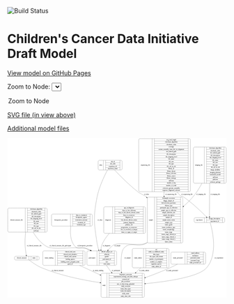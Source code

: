 <link rel='stylesheet' href="assets/style.css">
<link rel='stylesheet' href="https://unpkg.com/leaflet@1.5.1/dist/leaflet.css" integrity="sha512-xwE/Az9zrjBIphAcBb3F6JVqxf46+CDLwfLMHloNu6KEQCAWi6HcDUbeOfBIptF7tcCzusKFjFw2yuvEpDL9wQ==" crossorigin="">
<script type="text/javascript" src="https://code.jquery.com/jquery-3.2.1.min.js"></script>
<script type="text/javascript"  src="https://unpkg.com/leaflet@1.5.1/dist/leaflet.js"></script>
<script type="text/javascript" src="assets/actions.js"></script>

![Build Status](https://github.com/CBIIT/ccdi-model/actions/workflows/model-test-and-deploy.yml/badge.svg)

# Children's Cancer Data Initiative Draft Model

[View model on GitHub Pages](https://cbiit.github.io/ccdi-model/)



Zoom to Node: <select id="node_select">
  <option value="">Zoom to Node</option>
</select>
<div id="model"></div>

<p>
<a href="./model-desc/ccdi-model.svg">SVG file (in view above)</a>
<p>
<a href="./model-desc">Additional model files</a>
<div id='graph' style='display:off;'>
<svg width="2093pt" height="1522pt"
 viewBox="0.00 0.00 2092.50 1522.00" xmlns="http://www.w3.org/2000/svg" xmlns:xlink="http://www.w3.org/1999/xlink">
<g id="graph0" class="graph" transform="scale(1 1) rotate(0) translate(4 1518)">
<title>Perl</title>
<polygon fill="#ffffff" stroke="transparent" points="-4,4 -4,-1518 2088.5,-1518 2088.5,4 -4,4"/>
<!-- clinical_measure -->
<g id="node1" class="node">
<title>clinical_measure</title>
<path fill="none" stroke="#000000" d="M76.5,-356.5C76.5,-356.5 287.5,-356.5 287.5,-356.5 293.5,-356.5 299.5,-362.5 299.5,-368.5 299.5,-368.5 299.5,-380.5 299.5,-380.5 299.5,-386.5 293.5,-392.5 287.5,-392.5 287.5,-392.5 76.5,-392.5 76.5,-392.5 70.5,-392.5 64.5,-386.5 64.5,-380.5 64.5,-380.5 64.5,-368.5 64.5,-368.5 64.5,-362.5 70.5,-356.5 76.5,-356.5"/>
<text text-anchor="middle" x="133" y="-370.8" font-family="Times,serif" font-size="14.00" fill="#000000">clinical_measure</text>
<polyline fill="none" stroke="#000000" points="201.5,-356.5 201.5,-392.5 "/>
<text text-anchor="middle" x="212" y="-370.8" font-family="Times,serif" font-size="14.00" fill="#000000"> </text>
<polyline fill="none" stroke="#000000" points="222.5,-356.5 222.5,-392.5 "/>
<text text-anchor="middle" x="250.5" y="-370.8" font-family="Times,serif" font-size="14.00" fill="#000000">name</text>
<polyline fill="none" stroke="#000000" points="278.5,-356.5 278.5,-392.5 "/>
<text text-anchor="middle" x="289" y="-370.8" font-family="Times,serif" font-size="14.00" fill="#000000"> </text>
</g>
<!-- study -->
<g id="node8" class="node">
<title>study</title>
<path fill="none" stroke="#000000" d="M902,-.5C902,-.5 1292,-.5 1292,-.5 1298,-.5 1304,-6.5 1304,-12.5 1304,-12.5 1304,-218.5 1304,-218.5 1304,-224.5 1298,-230.5 1292,-230.5 1292,-230.5 902,-230.5 902,-230.5 896,-230.5 890,-224.5 890,-218.5 890,-218.5 890,-12.5 890,-12.5 890,-6.5 896,-.5 902,-.5"/>
<text text-anchor="middle" x="918" y="-111.8" font-family="Times,serif" font-size="14.00" fill="#000000">study</text>
<polyline fill="none" stroke="#000000" points="946,-.5 946,-230.5 "/>
<text text-anchor="middle" x="956.5" y="-111.8" font-family="Times,serif" font-size="14.00" fill="#000000"> </text>
<polyline fill="none" stroke="#000000" points="967,-.5 967,-230.5 "/>
<text text-anchor="middle" x="1125" y="-215.3" font-family="Times,serif" font-size="14.00" fill="#000000">bioproject_accession</text>
<polyline fill="none" stroke="#000000" points="967,-207.5 1283,-207.5 "/>
<text text-anchor="middle" x="1125" y="-192.3" font-family="Times,serif" font-size="14.00" fill="#000000">experimental_strategy_and_data_subtype</text>
<polyline fill="none" stroke="#000000" points="967,-184.5 1283,-184.5 "/>
<text text-anchor="middle" x="1125" y="-169.3" font-family="Times,serif" font-size="14.00" fill="#000000">external_url</text>
<polyline fill="none" stroke="#000000" points="967,-161.5 1283,-161.5 "/>
<text text-anchor="middle" x="1125" y="-146.3" font-family="Times,serif" font-size="14.00" fill="#000000">phs_accession</text>
<polyline fill="none" stroke="#000000" points="967,-138.5 1283,-138.5 "/>
<text text-anchor="middle" x="1125" y="-123.3" font-family="Times,serif" font-size="14.00" fill="#000000">size_of_data_being_uploaded</text>
<polyline fill="none" stroke="#000000" points="967,-115.5 1283,-115.5 "/>
<text text-anchor="middle" x="1125" y="-100.3" font-family="Times,serif" font-size="14.00" fill="#000000">study_acronym</text>
<polyline fill="none" stroke="#000000" points="967,-92.5 1283,-92.5 "/>
<text text-anchor="middle" x="1125" y="-77.3" font-family="Times,serif" font-size="14.00" fill="#000000">study_data_types</text>
<polyline fill="none" stroke="#000000" points="967,-69.5 1283,-69.5 "/>
<text text-anchor="middle" x="1125" y="-54.3" font-family="Times,serif" font-size="14.00" fill="#000000">study_description</text>
<polyline fill="none" stroke="#000000" points="967,-46.5 1283,-46.5 "/>
<text text-anchor="middle" x="1125" y="-31.3" font-family="Times,serif" font-size="14.00" fill="#000000">study_name</text>
<polyline fill="none" stroke="#000000" points="967,-23.5 1283,-23.5 "/>
<text text-anchor="middle" x="1125" y="-8.3" font-family="Times,serif" font-size="14.00" fill="#000000">study_short_title</text>
<polyline fill="none" stroke="#000000" points="1283,-.5 1283,-230.5 "/>
<text text-anchor="middle" x="1293.5" y="-111.8" font-family="Times,serif" font-size="14.00" fill="#000000"> </text>
</g>
<!-- clinical_measure&#45;&gt;study -->
<g id="edge12" class="edge">
<title>clinical_measure&#45;&gt;study</title>
<path fill="none" stroke="#000000" d="M204.3298,-356.3467C231.3092,-335.3279 278.8458,-301.1497 325,-282 504.2205,-207.6404 721.2106,-164.6122 879.4435,-140.999"/>
<polygon fill="#000000" stroke="#000000" points="880.3992,-144.3958 889.7801,-139.4715 879.3758,-137.471 880.3992,-144.3958"/>
<text text-anchor="middle" x="476" y="-252.8" font-family="Times,serif" font-size="14.00" fill="#000000">of_clinical_measure</text>
</g>
<!-- study_funding -->
<g id="node2" class="node">
<title>study_funding</title>
<path fill="none" stroke="#000000" d="M346.5,-305.5C346.5,-305.5 725.5,-305.5 725.5,-305.5 731.5,-305.5 737.5,-311.5 737.5,-317.5 737.5,-317.5 737.5,-431.5 737.5,-431.5 737.5,-437.5 731.5,-443.5 725.5,-443.5 725.5,-443.5 346.5,-443.5 346.5,-443.5 340.5,-443.5 334.5,-437.5 334.5,-431.5 334.5,-431.5 334.5,-317.5 334.5,-317.5 334.5,-311.5 340.5,-305.5 346.5,-305.5"/>
<text text-anchor="middle" x="394" y="-370.8" font-family="Times,serif" font-size="14.00" fill="#000000">study_funding</text>
<polyline fill="none" stroke="#000000" points="453.5,-305.5 453.5,-443.5 "/>
<text text-anchor="middle" x="464" y="-370.8" font-family="Times,serif" font-size="14.00" fill="#000000"> </text>
<polyline fill="none" stroke="#000000" points="474.5,-305.5 474.5,-443.5 "/>
<text text-anchor="middle" x="595.5" y="-428.3" font-family="Times,serif" font-size="14.00" fill="#000000">clinical_trial_arm</text>
<polyline fill="none" stroke="#000000" points="474.5,-420.5 716.5,-420.5 "/>
<text text-anchor="middle" x="595.5" y="-405.3" font-family="Times,serif" font-size="14.00" fill="#000000">clinical_trial_identifier</text>
<polyline fill="none" stroke="#000000" points="474.5,-397.5 716.5,-397.5 "/>
<text text-anchor="middle" x="595.5" y="-382.3" font-family="Times,serif" font-size="14.00" fill="#000000">clinical_trial_system</text>
<polyline fill="none" stroke="#000000" points="474.5,-374.5 716.5,-374.5 "/>
<text text-anchor="middle" x="595.5" y="-359.3" font-family="Times,serif" font-size="14.00" fill="#000000">funding_agency</text>
<polyline fill="none" stroke="#000000" points="474.5,-351.5 716.5,-351.5 "/>
<text text-anchor="middle" x="595.5" y="-336.3" font-family="Times,serif" font-size="14.00" fill="#000000">funding_source_program_name</text>
<polyline fill="none" stroke="#000000" points="474.5,-328.5 716.5,-328.5 "/>
<text text-anchor="middle" x="595.5" y="-313.3" font-family="Times,serif" font-size="14.00" fill="#000000">grant_id</text>
<polyline fill="none" stroke="#000000" points="716.5,-305.5 716.5,-443.5 "/>
<text text-anchor="middle" x="727" y="-370.8" font-family="Times,serif" font-size="14.00" fill="#000000"> </text>
</g>
<!-- study_funding&#45;&gt;study -->
<g id="edge15" class="edge">
<title>study_funding&#45;&gt;study</title>
<path fill="none" stroke="#000000" d="M685.6008,-305.433C745.4317,-277.8105 815.5052,-245.4593 880.6913,-215.3645"/>
<polygon fill="#000000" stroke="#000000" points="882.2432,-218.503 889.8553,-211.1337 879.3091,-212.1476 882.2432,-218.503"/>
<text text-anchor="middle" x="862" y="-252.8" font-family="Times,serif" font-size="14.00" fill="#000000">of_study_funding</text>
</g>
<!-- sequencing_file -->
<g id="node3" class="node">
<title>sequencing_file</title>
<path fill="none" stroke="#000000" d="M1261.5,-1007.5C1261.5,-1007.5 1730.5,-1007.5 1730.5,-1007.5 1736.5,-1007.5 1742.5,-1013.5 1742.5,-1019.5 1742.5,-1019.5 1742.5,-1501.5 1742.5,-1501.5 1742.5,-1507.5 1736.5,-1513.5 1730.5,-1513.5 1730.5,-1513.5 1261.5,-1513.5 1261.5,-1513.5 1255.5,-1513.5 1249.5,-1507.5 1249.5,-1501.5 1249.5,-1501.5 1249.5,-1019.5 1249.5,-1019.5 1249.5,-1013.5 1255.5,-1007.5 1261.5,-1007.5"/>
<text text-anchor="middle" x="1313.5" y="-1256.8" font-family="Times,serif" font-size="14.00" fill="#000000">sequencing_file</text>
<polyline fill="none" stroke="#000000" points="1377.5,-1007.5 1377.5,-1513.5 "/>
<text text-anchor="middle" x="1388" y="-1256.8" font-family="Times,serif" font-size="14.00" fill="#000000"> </text>
<polyline fill="none" stroke="#000000" points="1398.5,-1007.5 1398.5,-1513.5 "/>
<text text-anchor="middle" x="1560" y="-1498.3" font-family="Times,serif" font-size="14.00" fill="#000000">avg_read_length</text>
<polyline fill="none" stroke="#000000" points="1398.5,-1490.5 1721.5,-1490.5 "/>
<text text-anchor="middle" x="1560" y="-1475.3" font-family="Times,serif" font-size="14.00" fill="#000000">checksum_algorithm</text>
<polyline fill="none" stroke="#000000" points="1398.5,-1467.5 1721.5,-1467.5 "/>
<text text-anchor="middle" x="1560" y="-1452.3" font-family="Times,serif" font-size="14.00" fill="#000000">checksum_value</text>
<polyline fill="none" stroke="#000000" points="1398.5,-1444.5 1721.5,-1444.5 "/>
<text text-anchor="middle" x="1560" y="-1429.3" font-family="Times,serif" font-size="14.00" fill="#000000">coverage</text>
<polyline fill="none" stroke="#000000" points="1398.5,-1421.5 1721.5,-1421.5 "/>
<text text-anchor="middle" x="1560" y="-1406.3" font-family="Times,serif" font-size="14.00" fill="#000000">custom_assembly_fasta_file_for_alignment</text>
<polyline fill="none" stroke="#000000" points="1398.5,-1398.5 1721.5,-1398.5 "/>
<text text-anchor="middle" x="1560" y="-1383.3" font-family="Times,serif" font-size="14.00" fill="#000000">dcf_indexd_guid</text>
<polyline fill="none" stroke="#000000" points="1398.5,-1375.5 1721.5,-1375.5 "/>
<text text-anchor="middle" x="1560" y="-1360.3" font-family="Times,serif" font-size="14.00" fill="#000000">file_description</text>
<polyline fill="none" stroke="#000000" points="1398.5,-1352.5 1721.5,-1352.5 "/>
<text text-anchor="middle" x="1560" y="-1337.3" font-family="Times,serif" font-size="14.00" fill="#000000">file_mapping_level</text>
<polyline fill="none" stroke="#000000" points="1398.5,-1329.5 1721.5,-1329.5 "/>
<text text-anchor="middle" x="1560" y="-1314.3" font-family="Times,serif" font-size="14.00" fill="#000000">file_name</text>
<polyline fill="none" stroke="#000000" points="1398.5,-1306.5 1721.5,-1306.5 "/>
<text text-anchor="middle" x="1560" y="-1291.3" font-family="Times,serif" font-size="14.00" fill="#000000">file_size</text>
<polyline fill="none" stroke="#000000" points="1398.5,-1283.5 1721.5,-1283.5 "/>
<text text-anchor="middle" x="1560" y="-1268.3" font-family="Times,serif" font-size="14.00" fill="#000000">file_type</text>
<polyline fill="none" stroke="#000000" points="1398.5,-1260.5 1721.5,-1260.5 "/>
<text text-anchor="middle" x="1560" y="-1245.3" font-family="Times,serif" font-size="14.00" fill="#000000">file_url_in_cds</text>
<polyline fill="none" stroke="#000000" points="1398.5,-1237.5 1721.5,-1237.5 "/>
<text text-anchor="middle" x="1560" y="-1222.3" font-family="Times,serif" font-size="14.00" fill="#000000">library_id</text>
<polyline fill="none" stroke="#000000" points="1398.5,-1214.5 1721.5,-1214.5 "/>
<text text-anchor="middle" x="1560" y="-1199.3" font-family="Times,serif" font-size="14.00" fill="#000000">library_layout</text>
<polyline fill="none" stroke="#000000" points="1398.5,-1191.5 1721.5,-1191.5 "/>
<text text-anchor="middle" x="1560" y="-1176.3" font-family="Times,serif" font-size="14.00" fill="#000000">library_selection</text>
<polyline fill="none" stroke="#000000" points="1398.5,-1168.5 1721.5,-1168.5 "/>
<text text-anchor="middle" x="1560" y="-1153.3" font-family="Times,serif" font-size="14.00" fill="#000000">library_source</text>
<polyline fill="none" stroke="#000000" points="1398.5,-1145.5 1721.5,-1145.5 "/>
<text text-anchor="middle" x="1560" y="-1130.3" font-family="Times,serif" font-size="14.00" fill="#000000">library_strategy</text>
<polyline fill="none" stroke="#000000" points="1398.5,-1122.5 1721.5,-1122.5 "/>
<text text-anchor="middle" x="1560" y="-1107.3" font-family="Times,serif" font-size="14.00" fill="#000000">md5sum</text>
<polyline fill="none" stroke="#000000" points="1398.5,-1099.5 1721.5,-1099.5 "/>
<text text-anchor="middle" x="1560" y="-1084.3" font-family="Times,serif" font-size="14.00" fill="#000000">number_of_bp</text>
<polyline fill="none" stroke="#000000" points="1398.5,-1076.5 1721.5,-1076.5 "/>
<text text-anchor="middle" x="1560" y="-1061.3" font-family="Times,serif" font-size="14.00" fill="#000000">number_of_reads</text>
<polyline fill="none" stroke="#000000" points="1398.5,-1053.5 1721.5,-1053.5 "/>
<text text-anchor="middle" x="1560" y="-1038.3" font-family="Times,serif" font-size="14.00" fill="#000000">reference_genome_assembly</text>
<polyline fill="none" stroke="#000000" points="1398.5,-1030.5 1721.5,-1030.5 "/>
<text text-anchor="middle" x="1560" y="-1015.3" font-family="Times,serif" font-size="14.00" fill="#000000">sequence_alignment_software</text>
<polyline fill="none" stroke="#000000" points="1721.5,-1007.5 1721.5,-1513.5 "/>
<text text-anchor="middle" x="1732" y="-1256.8" font-family="Times,serif" font-size="14.00" fill="#000000"> </text>
</g>
<!-- sample -->
<g id="node6" class="node">
<title>sample</title>
<path fill="none" stroke="#000000" d="M1344,-518.5C1344,-518.5 1658,-518.5 1658,-518.5 1664,-518.5 1670,-524.5 1670,-530.5 1670,-530.5 1670,-943.5 1670,-943.5 1670,-949.5 1664,-955.5 1658,-955.5 1658,-955.5 1344,-955.5 1344,-955.5 1338,-955.5 1332,-949.5 1332,-943.5 1332,-943.5 1332,-530.5 1332,-530.5 1332,-524.5 1338,-518.5 1344,-518.5"/>
<text text-anchor="middle" x="1366" y="-733.3" font-family="Times,serif" font-size="14.00" fill="#000000">sample</text>
<polyline fill="none" stroke="#000000" points="1400,-518.5 1400,-955.5 "/>
<text text-anchor="middle" x="1410.5" y="-733.3" font-family="Times,serif" font-size="14.00" fill="#000000"> </text>
<polyline fill="none" stroke="#000000" points="1421,-518.5 1421,-955.5 "/>
<text text-anchor="middle" x="1535" y="-940.3" font-family="Times,serif" font-size="14.00" fill="#000000">biosample_accession</text>
<polyline fill="none" stroke="#000000" points="1421,-932.5 1649,-932.5 "/>
<text text-anchor="middle" x="1535" y="-917.3" font-family="Times,serif" font-size="14.00" fill="#000000">dbgap_sample_id</text>
<polyline fill="none" stroke="#000000" points="1421,-909.5 1649,-909.5 "/>
<text text-anchor="middle" x="1535" y="-894.3" font-family="Times,serif" font-size="14.00" fill="#000000">derived_from_specimen</text>
<polyline fill="none" stroke="#000000" points="1421,-886.5 1649,-886.5 "/>
<text text-anchor="middle" x="1535" y="-871.3" font-family="Times,serif" font-size="14.00" fill="#000000">disease_type</text>
<polyline fill="none" stroke="#000000" points="1421,-863.5 1649,-863.5 "/>
<text text-anchor="middle" x="1535" y="-848.3" font-family="Times,serif" font-size="14.00" fill="#000000">participant_age_at_collection</text>
<polyline fill="none" stroke="#000000" points="1421,-840.5 1649,-840.5 "/>
<text text-anchor="middle" x="1535" y="-825.3" font-family="Times,serif" font-size="14.00" fill="#000000">sample_age_at_collection</text>
<polyline fill="none" stroke="#000000" points="1421,-817.5 1649,-817.5 "/>
<text text-anchor="middle" x="1535" y="-802.3" font-family="Times,serif" font-size="14.00" fill="#000000">sample_anatomic_site</text>
<polyline fill="none" stroke="#000000" points="1421,-794.5 1649,-794.5 "/>
<text text-anchor="middle" x="1535" y="-779.3" font-family="Times,serif" font-size="14.00" fill="#000000">sample_description</text>
<polyline fill="none" stroke="#000000" points="1421,-771.5 1649,-771.5 "/>
<text text-anchor="middle" x="1535" y="-756.3" font-family="Times,serif" font-size="14.00" fill="#000000">sample_id</text>
<polyline fill="none" stroke="#000000" points="1421,-748.5 1649,-748.5 "/>
<text text-anchor="middle" x="1535" y="-733.3" font-family="Times,serif" font-size="14.00" fill="#000000">sample_tumor_status</text>
<polyline fill="none" stroke="#000000" points="1421,-725.5 1649,-725.5 "/>
<text text-anchor="middle" x="1535" y="-710.3" font-family="Times,serif" font-size="14.00" fill="#000000">sample_type</text>
<polyline fill="none" stroke="#000000" points="1421,-702.5 1649,-702.5 "/>
<text text-anchor="middle" x="1535" y="-687.3" font-family="Times,serif" font-size="14.00" fill="#000000">tumor_grade</text>
<polyline fill="none" stroke="#000000" points="1421,-679.5 1649,-679.5 "/>
<text text-anchor="middle" x="1535" y="-664.3" font-family="Times,serif" font-size="14.00" fill="#000000">tumor_incidence_type</text>
<polyline fill="none" stroke="#000000" points="1421,-656.5 1649,-656.5 "/>
<text text-anchor="middle" x="1535" y="-641.3" font-family="Times,serif" font-size="14.00" fill="#000000">tumor_morphology</text>
<polyline fill="none" stroke="#000000" points="1421,-633.5 1649,-633.5 "/>
<text text-anchor="middle" x="1535" y="-618.3" font-family="Times,serif" font-size="14.00" fill="#000000">tumor_stage</text>
<polyline fill="none" stroke="#000000" points="1421,-610.5 1649,-610.5 "/>
<text text-anchor="middle" x="1535" y="-595.3" font-family="Times,serif" font-size="14.00" fill="#000000">tumor_stage_clinical_m</text>
<polyline fill="none" stroke="#000000" points="1421,-587.5 1649,-587.5 "/>
<text text-anchor="middle" x="1535" y="-572.3" font-family="Times,serif" font-size="14.00" fill="#000000">tumor_stage_clinical_n</text>
<polyline fill="none" stroke="#000000" points="1421,-564.5 1649,-564.5 "/>
<text text-anchor="middle" x="1535" y="-549.3" font-family="Times,serif" font-size="14.00" fill="#000000">tumor_stage_clinical_t</text>
<polyline fill="none" stroke="#000000" points="1421,-541.5 1649,-541.5 "/>
<text text-anchor="middle" x="1535" y="-526.3" font-family="Times,serif" font-size="14.00" fill="#000000">tumor_status</text>
<polyline fill="none" stroke="#000000" points="1649,-518.5 1649,-955.5 "/>
<text text-anchor="middle" x="1659.5" y="-733.3" font-family="Times,serif" font-size="14.00" fill="#000000"> </text>
</g>
<!-- sequencing_file&#45;&gt;sample -->
<g id="edge3" class="edge">
<title>sequencing_file&#45;&gt;sample</title>
<path fill="none" stroke="#000000" d="M1490.5261,-1007.4103C1490.6151,-996.1191 1490.7693,-984.9419 1491,-974 1491.058,-971.2481 1491.1198,-968.4784 1491.1852,-965.6937"/>
<polygon fill="#000000" stroke="#000000" points="1494.6877,-965.6339 1491.437,-955.5501 1487.6898,-965.4602 1494.6877,-965.6339"/>
<text text-anchor="middle" x="1557.5" y="-977.8" font-family="Times,serif" font-size="14.00" fill="#000000">of_sequencing_file</text>
</g>
<!-- experiment -->
<g id="node12" class="node">
<title>experiment</title>
<path fill="none" stroke="#000000" d="M1790,-714C1790,-714 2058,-714 2058,-714 2064,-714 2070,-720 2070,-726 2070,-726 2070,-748 2070,-748 2070,-754 2064,-760 2058,-760 2058,-760 1790,-760 1790,-760 1784,-760 1778,-754 1778,-748 1778,-748 1778,-726 1778,-726 1778,-720 1784,-714 1790,-714"/>
<text text-anchor="middle" x="1827" y="-733.3" font-family="Times,serif" font-size="14.00" fill="#000000">experiment</text>
<polyline fill="none" stroke="#000000" points="1876,-714 1876,-760 "/>
<text text-anchor="middle" x="1886.5" y="-733.3" font-family="Times,serif" font-size="14.00" fill="#000000"> </text>
<polyline fill="none" stroke="#000000" points="1897,-714 1897,-760 "/>
<text text-anchor="middle" x="1973" y="-744.8" font-family="Times,serif" font-size="14.00" fill="#000000">design_description</text>
<polyline fill="none" stroke="#000000" points="1897,-737 2049,-737 "/>
<text text-anchor="middle" x="1973" y="-721.8" font-family="Times,serif" font-size="14.00" fill="#000000">experiment_id</text>
<polyline fill="none" stroke="#000000" points="2049,-714 2049,-760 "/>
<text text-anchor="middle" x="2059.5" y="-733.3" font-family="Times,serif" font-size="14.00" fill="#000000"> </text>
</g>
<!-- sequencing_file&#45;&gt;experiment -->
<g id="edge2" class="edge">
<title>sequencing_file&#45;&gt;experiment</title>
<path fill="none" stroke="#000000" d="M1613.4764,-1007.3618C1622.7321,-995.5406 1632.5693,-984.3226 1643,-974 1655.7148,-961.4169 1664.201,-966.0494 1679,-956 1764.4401,-897.9809 1851.5551,-812.5071 1895.2525,-767.4193"/>
<polygon fill="#000000" stroke="#000000" points="1897.9716,-769.6416 1902.3916,-760.0128 1892.9317,-764.7836 1897.9716,-769.6416"/>
<text text-anchor="middle" x="1709.5" y="-977.8" font-family="Times,serif" font-size="14.00" fill="#000000">of_sequencing_file</text>
</g>
<!-- participant -->
<g id="node4" class="node">
<title>participant</title>
<path fill="none" stroke="#000000" d="M767.5,-305.5C767.5,-305.5 1026.5,-305.5 1026.5,-305.5 1032.5,-305.5 1038.5,-311.5 1038.5,-317.5 1038.5,-317.5 1038.5,-431.5 1038.5,-431.5 1038.5,-437.5 1032.5,-443.5 1026.5,-443.5 1026.5,-443.5 767.5,-443.5 767.5,-443.5 761.5,-443.5 755.5,-437.5 755.5,-431.5 755.5,-431.5 755.5,-317.5 755.5,-317.5 755.5,-311.5 761.5,-305.5 767.5,-305.5"/>
<text text-anchor="middle" x="803.5" y="-370.8" font-family="Times,serif" font-size="14.00" fill="#000000">participant</text>
<polyline fill="none" stroke="#000000" points="851.5,-305.5 851.5,-443.5 "/>
<text text-anchor="middle" x="862" y="-370.8" font-family="Times,serif" font-size="14.00" fill="#000000"> </text>
<polyline fill="none" stroke="#000000" points="872.5,-305.5 872.5,-443.5 "/>
<text text-anchor="middle" x="945" y="-428.3" font-family="Times,serif" font-size="14.00" fill="#000000">dbGaP_subject_id</text>
<polyline fill="none" stroke="#000000" points="872.5,-420.5 1017.5,-420.5 "/>
<text text-anchor="middle" x="945" y="-405.3" font-family="Times,serif" font-size="14.00" fill="#000000">ethnicity</text>
<polyline fill="none" stroke="#000000" points="872.5,-397.5 1017.5,-397.5 "/>
<text text-anchor="middle" x="945" y="-382.3" font-family="Times,serif" font-size="14.00" fill="#000000">gender</text>
<polyline fill="none" stroke="#000000" points="872.5,-374.5 1017.5,-374.5 "/>
<text text-anchor="middle" x="945" y="-359.3" font-family="Times,serif" font-size="14.00" fill="#000000">participant_id</text>
<polyline fill="none" stroke="#000000" points="872.5,-351.5 1017.5,-351.5 "/>
<text text-anchor="middle" x="945" y="-336.3" font-family="Times,serif" font-size="14.00" fill="#000000">race</text>
<polyline fill="none" stroke="#000000" points="872.5,-328.5 1017.5,-328.5 "/>
<text text-anchor="middle" x="945" y="-313.3" font-family="Times,serif" font-size="14.00" fill="#000000">vital_status</text>
<polyline fill="none" stroke="#000000" points="1017.5,-305.5 1017.5,-443.5 "/>
<text text-anchor="middle" x="1028" y="-370.8" font-family="Times,serif" font-size="14.00" fill="#000000"> </text>
</g>
<!-- participant&#45;&gt;study -->
<g id="edge4" class="edge">
<title>participant&#45;&gt;study</title>
<path fill="none" stroke="#000000" d="M941.6931,-305.4232C954.3048,-286.7994 968.3262,-266.8678 982,-249 984.6144,-245.5838 987.2885,-242.14 990.008,-238.6821"/>
<polygon fill="#000000" stroke="#000000" points="992.9524,-240.6023 996.4289,-230.5941 987.47,-236.2499 992.9524,-240.6023"/>
<text text-anchor="middle" x="1032.5" y="-252.8" font-family="Times,serif" font-size="14.00" fill="#000000">of_participant</text>
</g>
<!-- therapeutic_procedure -->
<g id="node5" class="node">
<title>therapeutic_procedure</title>
<path fill="none" stroke="#000000" d="M429.5,-679.5C429.5,-679.5 794.5,-679.5 794.5,-679.5 800.5,-679.5 806.5,-685.5 806.5,-691.5 806.5,-691.5 806.5,-782.5 806.5,-782.5 806.5,-788.5 800.5,-794.5 794.5,-794.5 794.5,-794.5 429.5,-794.5 429.5,-794.5 423.5,-794.5 417.5,-788.5 417.5,-782.5 417.5,-782.5 417.5,-691.5 417.5,-691.5 417.5,-685.5 423.5,-679.5 429.5,-679.5"/>
<text text-anchor="middle" x="508" y="-733.3" font-family="Times,serif" font-size="14.00" fill="#000000">therapeutic_procedure</text>
<polyline fill="none" stroke="#000000" points="598.5,-679.5 598.5,-794.5 "/>
<text text-anchor="middle" x="609" y="-733.3" font-family="Times,serif" font-size="14.00" fill="#000000"> </text>
<polyline fill="none" stroke="#000000" points="619.5,-679.5 619.5,-794.5 "/>
<text text-anchor="middle" x="702.5" y="-779.3" font-family="Times,serif" font-size="14.00" fill="#000000">days_to_treatment</text>
<polyline fill="none" stroke="#000000" points="619.5,-771.5 785.5,-771.5 "/>
<text text-anchor="middle" x="702.5" y="-756.3" font-family="Times,serif" font-size="14.00" fill="#000000">therapeutic_agents</text>
<polyline fill="none" stroke="#000000" points="619.5,-748.5 785.5,-748.5 "/>
<text text-anchor="middle" x="702.5" y="-733.3" font-family="Times,serif" font-size="14.00" fill="#000000">treatement_outcome</text>
<polyline fill="none" stroke="#000000" points="619.5,-725.5 785.5,-725.5 "/>
<text text-anchor="middle" x="702.5" y="-710.3" font-family="Times,serif" font-size="14.00" fill="#000000">treatment_id</text>
<polyline fill="none" stroke="#000000" points="619.5,-702.5 785.5,-702.5 "/>
<text text-anchor="middle" x="702.5" y="-687.3" font-family="Times,serif" font-size="14.00" fill="#000000">treatment_type</text>
<polyline fill="none" stroke="#000000" points="785.5,-679.5 785.5,-794.5 "/>
<text text-anchor="middle" x="796" y="-733.3" font-family="Times,serif" font-size="14.00" fill="#000000"> </text>
</g>
<!-- therapeutic_procedure&#45;&gt;participant -->
<g id="edge14" class="edge">
<title>therapeutic_procedure&#45;&gt;participant</title>
<path fill="none" stroke="#000000" d="M601.373,-679.3644C594.4467,-622.3105 594.2553,-536.2762 643,-485 675.0184,-451.3187 702.529,-483.4279 746,-467 759.5522,-461.8785 773.2318,-455.5082 786.5327,-448.5222"/>
<polygon fill="#000000" stroke="#000000" points="788.5319,-451.4207 795.6742,-443.5952 785.2108,-445.2587 788.5319,-451.4207"/>
<text text-anchor="middle" x="736" y="-488.8" font-family="Times,serif" font-size="14.00" fill="#000000">of_therapeutic_procedure</text>
</g>
<!-- sample&#45;&gt;participant -->
<g id="edge6" class="edge">
<title>sample&#45;&gt;participant</title>
<path fill="none" stroke="#000000" d="M1331.7379,-522.7324C1328.857,-521.0853 1325.9443,-519.5063 1323,-518 1260.975,-486.2687 1072.807,-530.1538 1010,-500 996.9396,-493.7297 977.1224,-473.597 957.7117,-451.2396"/>
<polygon fill="#000000" stroke="#000000" points="960.3199,-448.9044 951.1548,-443.589 955.0048,-453.4596 960.3199,-448.9044"/>
<text text-anchor="middle" x="1046.5" y="-488.8" font-family="Times,serif" font-size="14.00" fill="#000000">of_sample</text>
</g>
<!-- sample&#45;&gt;study -->
<g id="edge5" class="edge">
<title>sample&#45;&gt;study</title>
<path fill="none" stroke="#000000" d="M1331.9471,-523.8579C1328.9931,-521.84 1326.0104,-519.8856 1323,-518 1239.038,-465.4102 1168.5099,-543.8623 1106,-467 1078.491,-433.1749 1078.8791,-327.6589 1084.5968,-240.9883"/>
<polygon fill="#000000" stroke="#000000" points="1088.1039,-241.0047 1085.2997,-230.7877 1081.1205,-240.5235 1088.1039,-241.0047"/>
<text text-anchor="middle" x="1142.5" y="-370.8" font-family="Times,serif" font-size="14.00" fill="#000000">of_sample</text>
</g>
<!-- diagnosis -->
<g id="node7" class="node">
<title>diagnosis</title>
<path fill="none" stroke="#000000" d="M928,-610.5C928,-610.5 1302,-610.5 1302,-610.5 1308,-610.5 1314,-616.5 1314,-622.5 1314,-622.5 1314,-851.5 1314,-851.5 1314,-857.5 1308,-863.5 1302,-863.5 1302,-863.5 928,-863.5 928,-863.5 922,-863.5 916,-857.5 916,-851.5 916,-851.5 916,-622.5 916,-622.5 916,-616.5 922,-610.5 928,-610.5"/>
<text text-anchor="middle" x="958" y="-733.3" font-family="Times,serif" font-size="14.00" fill="#000000">diagnosis</text>
<polyline fill="none" stroke="#000000" points="1000,-610.5 1000,-863.5 "/>
<text text-anchor="middle" x="1010.5" y="-733.3" font-family="Times,serif" font-size="14.00" fill="#000000"> </text>
<polyline fill="none" stroke="#000000" points="1021,-610.5 1021,-863.5 "/>
<text text-anchor="middle" x="1157" y="-848.3" font-family="Times,serif" font-size="14.00" fill="#000000">age_at_diagnosis</text>
<polyline fill="none" stroke="#000000" points="1021,-840.5 1293,-840.5 "/>
<text text-anchor="middle" x="1157" y="-825.3" font-family="Times,serif" font-size="14.00" fill="#000000">days_to_last_followup</text>
<polyline fill="none" stroke="#000000" points="1021,-817.5 1293,-817.5 "/>
<text text-anchor="middle" x="1157" y="-802.3" font-family="Times,serif" font-size="14.00" fill="#000000">days_to_last_known_disease_status</text>
<polyline fill="none" stroke="#000000" points="1021,-794.5 1293,-794.5 "/>
<text text-anchor="middle" x="1157" y="-779.3" font-family="Times,serif" font-size="14.00" fill="#000000">days_to_recurrence</text>
<polyline fill="none" stroke="#000000" points="1021,-771.5 1293,-771.5 "/>
<text text-anchor="middle" x="1157" y="-756.3" font-family="Times,serif" font-size="14.00" fill="#000000">diagnosis_id</text>
<polyline fill="none" stroke="#000000" points="1021,-748.5 1293,-748.5 "/>
<text text-anchor="middle" x="1157" y="-733.3" font-family="Times,serif" font-size="14.00" fill="#000000">last_known_disease_status</text>
<polyline fill="none" stroke="#000000" points="1021,-725.5 1293,-725.5 "/>
<text text-anchor="middle" x="1157" y="-710.3" font-family="Times,serif" font-size="14.00" fill="#000000">primary_diagnosis</text>
<polyline fill="none" stroke="#000000" points="1021,-702.5 1293,-702.5 "/>
<text text-anchor="middle" x="1157" y="-687.3" font-family="Times,serif" font-size="14.00" fill="#000000">primary_site</text>
<polyline fill="none" stroke="#000000" points="1021,-679.5 1293,-679.5 "/>
<text text-anchor="middle" x="1157" y="-664.3" font-family="Times,serif" font-size="14.00" fill="#000000">progression_or_recurrence</text>
<polyline fill="none" stroke="#000000" points="1021,-656.5 1293,-656.5 "/>
<text text-anchor="middle" x="1157" y="-641.3" font-family="Times,serif" font-size="14.00" fill="#000000">site_of_resection_or_biopsy</text>
<polyline fill="none" stroke="#000000" points="1021,-633.5 1293,-633.5 "/>
<text text-anchor="middle" x="1157" y="-618.3" font-family="Times,serif" font-size="14.00" fill="#000000">tissue_or_organ_of_origin</text>
<polyline fill="none" stroke="#000000" points="1293,-610.5 1293,-863.5 "/>
<text text-anchor="middle" x="1303.5" y="-733.3" font-family="Times,serif" font-size="14.00" fill="#000000"> </text>
</g>
<!-- diagnosis&#45;&gt;participant -->
<g id="edge11" class="edge">
<title>diagnosis&#45;&gt;participant</title>
<path fill="none" stroke="#000000" d="M968.4215,-610.3785C939.7845,-577.5887 913.7717,-540.1064 898,-500 892.3419,-485.6118 889.7435,-469.558 888.9434,-453.8673"/>
<polygon fill="#000000" stroke="#000000" points="892.4356,-453.5304 888.6633,-443.6299 885.4383,-453.7219 892.4356,-453.5304"/>
<text text-anchor="middle" x="942.5" y="-488.8" font-family="Times,serif" font-size="14.00" fill="#000000">of_diagnosis</text>
</g>
<!-- alias -->
<g id="node9" class="node">
<title>alias</title>
<path fill="none" stroke="#000000" d="M874.5,-1214.5C874.5,-1214.5 1079.5,-1214.5 1079.5,-1214.5 1085.5,-1214.5 1091.5,-1220.5 1091.5,-1226.5 1091.5,-1226.5 1091.5,-1294.5 1091.5,-1294.5 1091.5,-1300.5 1085.5,-1306.5 1079.5,-1306.5 1079.5,-1306.5 874.5,-1306.5 874.5,-1306.5 868.5,-1306.5 862.5,-1300.5 862.5,-1294.5 862.5,-1294.5 862.5,-1226.5 862.5,-1226.5 862.5,-1220.5 868.5,-1214.5 874.5,-1214.5"/>
<text text-anchor="middle" x="887.5" y="-1256.8" font-family="Times,serif" font-size="14.00" fill="#000000">alias</text>
<polyline fill="none" stroke="#000000" points="912.5,-1214.5 912.5,-1306.5 "/>
<text text-anchor="middle" x="923" y="-1256.8" font-family="Times,serif" font-size="14.00" fill="#000000"> </text>
<polyline fill="none" stroke="#000000" points="933.5,-1214.5 933.5,-1306.5 "/>
<text text-anchor="middle" x="1002" y="-1291.3" font-family="Times,serif" font-size="14.00" fill="#000000">cds_id</text>
<polyline fill="none" stroke="#000000" points="933.5,-1283.5 1070.5,-1283.5 "/>
<text text-anchor="middle" x="1002" y="-1268.3" font-family="Times,serif" font-size="14.00" fill="#000000">cds_node</text>
<polyline fill="none" stroke="#000000" points="933.5,-1260.5 1070.5,-1260.5 "/>
<text text-anchor="middle" x="1002" y="-1245.3" font-family="Times,serif" font-size="14.00" fill="#000000">repository_id</text>
<polyline fill="none" stroke="#000000" points="933.5,-1237.5 1070.5,-1237.5 "/>
<text text-anchor="middle" x="1002" y="-1222.3" font-family="Times,serif" font-size="14.00" fill="#000000">repository_name</text>
<polyline fill="none" stroke="#000000" points="1070.5,-1214.5 1070.5,-1306.5 "/>
<text text-anchor="middle" x="1081" y="-1256.8" font-family="Times,serif" font-size="14.00" fill="#000000"> </text>
</g>
<!-- alias&#45;&gt;participant -->
<g id="edge17" class="edge">
<title>alias&#45;&gt;participant</title>
<path fill="none" stroke="#000000" d="M951.3334,-1214.3015C920.621,-1156.1333 870.9676,-1052.1516 852,-956 814.3247,-765.0139 822.5364,-710.424 852,-518 855.275,-496.6111 861.1457,-474.0317 867.5881,-453.2741"/>
<polygon fill="#000000" stroke="#000000" points="870.9819,-454.1516 870.684,-443.561 864.3125,-452.0258 870.9819,-454.1516"/>
<text text-anchor="middle" x="879.5" y="-733.3" font-family="Times,serif" font-size="14.00" fill="#000000">of_alias</text>
</g>
<!-- alias&#45;&gt;sample -->
<g id="edge16" class="edge">
<title>alias&#45;&gt;sample</title>
<path fill="none" stroke="#000000" d="M1019.2616,-1214.4544C1069.3603,-1161.2147 1156.7172,-1072.5146 1241,-1007 1274.8851,-980.6604 1290.8006,-984.3756 1323,-956 1323.3676,-955.6761 1323.735,-955.3513 1324.1023,-955.0258"/>
<polygon fill="#000000" stroke="#000000" points="1326.7192,-957.3782 1331.79,-948.0756 1322.0248,-952.1856 1326.7192,-957.3782"/>
<text text-anchor="middle" x="1324.5" y="-977.8" font-family="Times,serif" font-size="14.00" fill="#000000">of_alias</text>
</g>
<!-- study_admin -->
<g id="node10" class="node">
<title>study_admin</title>
<path fill="none" stroke="#000000" d="M1200,-282.5C1200,-282.5 1526,-282.5 1526,-282.5 1532,-282.5 1538,-288.5 1538,-294.5 1538,-294.5 1538,-454.5 1538,-454.5 1538,-460.5 1532,-466.5 1526,-466.5 1526,-466.5 1200,-466.5 1200,-466.5 1194,-466.5 1188,-460.5 1188,-454.5 1188,-454.5 1188,-294.5 1188,-294.5 1188,-288.5 1194,-282.5 1200,-282.5"/>
<text text-anchor="middle" x="1242" y="-370.8" font-family="Times,serif" font-size="14.00" fill="#000000">study_admin</text>
<polyline fill="none" stroke="#000000" points="1296,-282.5 1296,-466.5 "/>
<text text-anchor="middle" x="1306.5" y="-370.8" font-family="Times,serif" font-size="14.00" fill="#000000"> </text>
<polyline fill="none" stroke="#000000" points="1317,-282.5 1317,-466.5 "/>
<text text-anchor="middle" x="1417" y="-451.3" font-family="Times,serif" font-size="14.00" fill="#000000">acl</text>
<polyline fill="none" stroke="#000000" points="1317,-443.5 1517,-443.5 "/>
<text text-anchor="middle" x="1417" y="-428.3" font-family="Times,serif" font-size="14.00" fill="#000000">adult_or_childhood_study</text>
<polyline fill="none" stroke="#000000" points="1317,-420.5 1517,-420.5 "/>
<text text-anchor="middle" x="1417" y="-405.3" font-family="Times,serif" font-size="14.00" fill="#000000">data_types</text>
<polyline fill="none" stroke="#000000" points="1317,-397.5 1517,-397.5 "/>
<text text-anchor="middle" x="1417" y="-382.3" font-family="Times,serif" font-size="14.00" fill="#000000">file_types_and_format</text>
<polyline fill="none" stroke="#000000" points="1317,-374.5 1517,-374.5 "/>
<text text-anchor="middle" x="1417" y="-359.3" font-family="Times,serif" font-size="14.00" fill="#000000">number_of_participants</text>
<polyline fill="none" stroke="#000000" points="1317,-351.5 1517,-351.5 "/>
<text text-anchor="middle" x="1417" y="-336.3" font-family="Times,serif" font-size="14.00" fill="#000000">number_of_samples</text>
<polyline fill="none" stroke="#000000" points="1317,-328.5 1517,-328.5 "/>
<text text-anchor="middle" x="1417" y="-313.3" font-family="Times,serif" font-size="14.00" fill="#000000">organism_species</text>
<polyline fill="none" stroke="#000000" points="1317,-305.5 1517,-305.5 "/>
<text text-anchor="middle" x="1417" y="-290.3" font-family="Times,serif" font-size="14.00" fill="#000000">study_admin_id</text>
<polyline fill="none" stroke="#000000" points="1517,-282.5 1517,-466.5 "/>
<text text-anchor="middle" x="1527.5" y="-370.8" font-family="Times,serif" font-size="14.00" fill="#000000"> </text>
</g>
<!-- study_admin&#45;&gt;study -->
<g id="edge13" class="edge">
<title>study_admin&#45;&gt;study</title>
<path fill="none" stroke="#000000" d="M1268.4694,-282.457C1253.7116,-268.0876 1238.2623,-253.0449 1222.9384,-238.1243"/>
<polygon fill="#000000" stroke="#000000" points="1225.0359,-235.2814 1215.4295,-230.8129 1220.1525,-240.2967 1225.0359,-235.2814"/>
<text text-anchor="middle" x="1301.5" y="-252.8" font-family="Times,serif" font-size="14.00" fill="#000000">of_study_admin</text>
</g>
<!-- study_personnel -->
<g id="node11" class="node">
<title>study_personnel</title>
<path fill="none" stroke="#000000" d="M1568.5,-317C1568.5,-317 1875.5,-317 1875.5,-317 1881.5,-317 1887.5,-323 1887.5,-329 1887.5,-329 1887.5,-420 1887.5,-420 1887.5,-426 1881.5,-432 1875.5,-432 1875.5,-432 1568.5,-432 1568.5,-432 1562.5,-432 1556.5,-426 1556.5,-420 1556.5,-420 1556.5,-329 1556.5,-329 1556.5,-323 1562.5,-317 1568.5,-317"/>
<text text-anchor="middle" x="1623.5" y="-370.8" font-family="Times,serif" font-size="14.00" fill="#000000">study_personnel</text>
<polyline fill="none" stroke="#000000" points="1690.5,-317 1690.5,-432 "/>
<text text-anchor="middle" x="1701" y="-370.8" font-family="Times,serif" font-size="14.00" fill="#000000"> </text>
<polyline fill="none" stroke="#000000" points="1711.5,-317 1711.5,-432 "/>
<text text-anchor="middle" x="1789" y="-416.8" font-family="Times,serif" font-size="14.00" fill="#000000">email_address</text>
<polyline fill="none" stroke="#000000" points="1711.5,-409 1866.5,-409 "/>
<text text-anchor="middle" x="1789" y="-393.8" font-family="Times,serif" font-size="14.00" fill="#000000">institution</text>
<polyline fill="none" stroke="#000000" points="1711.5,-386 1866.5,-386 "/>
<text text-anchor="middle" x="1789" y="-370.8" font-family="Times,serif" font-size="14.00" fill="#000000">personnel_name</text>
<polyline fill="none" stroke="#000000" points="1711.5,-363 1866.5,-363 "/>
<text text-anchor="middle" x="1789" y="-347.8" font-family="Times,serif" font-size="14.00" fill="#000000">personnel_type</text>
<polyline fill="none" stroke="#000000" points="1711.5,-340 1866.5,-340 "/>
<text text-anchor="middle" x="1789" y="-324.8" font-family="Times,serif" font-size="14.00" fill="#000000">study_personnel_id</text>
<polyline fill="none" stroke="#000000" points="1866.5,-317 1866.5,-432 "/>
<text text-anchor="middle" x="1877" y="-370.8" font-family="Times,serif" font-size="14.00" fill="#000000"> </text>
</g>
<!-- study_personnel&#45;&gt;study -->
<g id="edge18" class="edge">
<title>study_personnel&#45;&gt;study</title>
<path fill="none" stroke="#000000" d="M1618.5483,-316.938C1595.2939,-304.8108 1570.5305,-292.5168 1547,-282 1472.2452,-248.5886 1388.5531,-216.2877 1313.8082,-189.1704"/>
<polygon fill="#000000" stroke="#000000" points="1314.8624,-185.8298 1304.2682,-185.7197 1312.4814,-192.4125 1314.8624,-185.8298"/>
<text text-anchor="middle" x="1568.5" y="-252.8" font-family="Times,serif" font-size="14.00" fill="#000000">of_study_personnel</text>
</g>
<!-- experiment&#45;&gt;study -->
<g id="edge1" class="edge">
<title>experiment&#45;&gt;study</title>
<path fill="none" stroke="#000000" d="M1931.2209,-713.8564C1952.5764,-640.3767 2007.3077,-409.7045 1897,-282 1822.2973,-195.5158 1524.7649,-151.942 1314.4624,-131.5219"/>
<polygon fill="#000000" stroke="#000000" points="1314.4902,-128.0086 1304.2015,-130.5372 1313.8214,-134.9765 1314.4902,-128.0086"/>
<text text-anchor="middle" x="2013.5" y="-370.8" font-family="Times,serif" font-size="14.00" fill="#000000">of_experiment</text>
</g>
<!-- imaging_file -->
<g id="node13" class="node">
<title>imaging_file</title>
<path fill="none" stroke="#000000" d="M1783.5,-1088C1783.5,-1088 2072.5,-1088 2072.5,-1088 2078.5,-1088 2084.5,-1094 2084.5,-1100 2084.5,-1100 2084.5,-1421 2084.5,-1421 2084.5,-1427 2078.5,-1433 2072.5,-1433 2072.5,-1433 1783.5,-1433 1783.5,-1433 1777.5,-1433 1771.5,-1427 1771.5,-1421 1771.5,-1421 1771.5,-1100 1771.5,-1100 1771.5,-1094 1777.5,-1088 1783.5,-1088"/>
<text text-anchor="middle" x="1823.5" y="-1256.8" font-family="Times,serif" font-size="14.00" fill="#000000">imaging_file</text>
<polyline fill="none" stroke="#000000" points="1875.5,-1088 1875.5,-1433 "/>
<text text-anchor="middle" x="1886" y="-1256.8" font-family="Times,serif" font-size="14.00" fill="#000000"> </text>
<polyline fill="none" stroke="#000000" points="1896.5,-1088 1896.5,-1433 "/>
<text text-anchor="middle" x="1980" y="-1417.8" font-family="Times,serif" font-size="14.00" fill="#000000">checksum_algorithm</text>
<polyline fill="none" stroke="#000000" points="1896.5,-1410 2063.5,-1410 "/>
<text text-anchor="middle" x="1980" y="-1394.8" font-family="Times,serif" font-size="14.00" fill="#000000">checksum_value</text>
<polyline fill="none" stroke="#000000" points="1896.5,-1387 2063.5,-1387 "/>
<text text-anchor="middle" x="1980" y="-1371.8" font-family="Times,serif" font-size="14.00" fill="#000000">dcf_indexd_guid</text>
<polyline fill="none" stroke="#000000" points="1896.5,-1364 2063.5,-1364 "/>
<text text-anchor="middle" x="1980" y="-1348.8" font-family="Times,serif" font-size="14.00" fill="#000000">file_description</text>
<polyline fill="none" stroke="#000000" points="1896.5,-1341 2063.5,-1341 "/>
<text text-anchor="middle" x="1980" y="-1325.8" font-family="Times,serif" font-size="14.00" fill="#000000">file_mapping_level</text>
<polyline fill="none" stroke="#000000" points="1896.5,-1318 2063.5,-1318 "/>
<text text-anchor="middle" x="1980" y="-1302.8" font-family="Times,serif" font-size="14.00" fill="#000000">file_name</text>
<polyline fill="none" stroke="#000000" points="1896.5,-1295 2063.5,-1295 "/>
<text text-anchor="middle" x="1980" y="-1279.8" font-family="Times,serif" font-size="14.00" fill="#000000">file_size</text>
<polyline fill="none" stroke="#000000" points="1896.5,-1272 2063.5,-1272 "/>
<text text-anchor="middle" x="1980" y="-1256.8" font-family="Times,serif" font-size="14.00" fill="#000000">file_type</text>
<polyline fill="none" stroke="#000000" points="1896.5,-1249 2063.5,-1249 "/>
<text text-anchor="middle" x="1980" y="-1233.8" font-family="Times,serif" font-size="14.00" fill="#000000">file_url_in_cds</text>
<polyline fill="none" stroke="#000000" points="1896.5,-1226 2063.5,-1226 "/>
<text text-anchor="middle" x="1980" y="-1210.8" font-family="Times,serif" font-size="14.00" fill="#000000">image_modality</text>
<polyline fill="none" stroke="#000000" points="1896.5,-1203 2063.5,-1203 "/>
<text text-anchor="middle" x="1980" y="-1187.8" font-family="Times,serif" font-size="14.00" fill="#000000">imaging_platform</text>
<polyline fill="none" stroke="#000000" points="1896.5,-1180 2063.5,-1180 "/>
<text text-anchor="middle" x="1980" y="-1164.8" font-family="Times,serif" font-size="14.00" fill="#000000">instrument_model</text>
<polyline fill="none" stroke="#000000" points="1896.5,-1157 2063.5,-1157 "/>
<text text-anchor="middle" x="1980" y="-1141.8" font-family="Times,serif" font-size="14.00" fill="#000000">md5sum</text>
<polyline fill="none" stroke="#000000" points="1896.5,-1134 2063.5,-1134 "/>
<text text-anchor="middle" x="1980" y="-1118.8" font-family="Times,serif" font-size="14.00" fill="#000000">platform</text>
<polyline fill="none" stroke="#000000" points="1896.5,-1111 2063.5,-1111 "/>
<text text-anchor="middle" x="1980" y="-1095.8" font-family="Times,serif" font-size="14.00" fill="#000000">software_package</text>
<polyline fill="none" stroke="#000000" points="2063.5,-1088 2063.5,-1433 "/>
<text text-anchor="middle" x="2074" y="-1256.8" font-family="Times,serif" font-size="14.00" fill="#000000"> </text>
</g>
<!-- imaging_file&#45;&gt;sample -->
<g id="edge8" class="edge">
<title>imaging_file&#45;&gt;sample</title>
<path fill="none" stroke="#000000" d="M1852.6594,-1087.9095C1831.843,-1048.6425 1807.35,-1008.4001 1780,-974 1750.3673,-936.7288 1714.1829,-900.9741 1677.8197,-869.0406"/>
<polygon fill="#000000" stroke="#000000" points="1679.9003,-866.2114 1670.0598,-862.2852 1675.304,-871.4911 1679.9003,-866.2114"/>
<text text-anchor="middle" x="1844.5" y="-977.8" font-family="Times,serif" font-size="14.00" fill="#000000">of_imaging_file</text>
</g>
<!-- imaging_file&#45;&gt;experiment -->
<g id="edge9" class="edge">
<title>imaging_file&#45;&gt;experiment</title>
<path fill="none" stroke="#000000" d="M1926.6819,-1087.9987C1925.8083,-973.66 1924.7374,-833.5107 1924.2559,-770.4937"/>
<polygon fill="#000000" stroke="#000000" points="1927.7548,-770.3241 1924.1784,-760.3512 1920.755,-770.3777 1927.7548,-770.3241"/>
<text text-anchor="middle" x="1979.5" y="-977.8" font-family="Times,serif" font-size="14.00" fill="#000000">of_imaging_file</text>
</g>
<!-- clinical_measure_file -->
<g id="node14" class="node">
<title>clinical_measure_file</title>
<path fill="none" stroke="#000000" d="M12,-622C12,-622 364,-622 364,-622 370,-622 376,-628 376,-634 376,-634 376,-840 376,-840 376,-846 370,-852 364,-852 364,-852 12,-852 12,-852 6,-852 0,-846 0,-840 0,-840 0,-634 0,-634 0,-628 6,-622 12,-622"/>
<text text-anchor="middle" x="83.5" y="-733.3" font-family="Times,serif" font-size="14.00" fill="#000000">clinical_measure_file</text>
<polyline fill="none" stroke="#000000" points="167,-622 167,-852 "/>
<text text-anchor="middle" x="177.5" y="-733.3" font-family="Times,serif" font-size="14.00" fill="#000000"> </text>
<polyline fill="none" stroke="#000000" points="188,-622 188,-852 "/>
<text text-anchor="middle" x="271.5" y="-836.8" font-family="Times,serif" font-size="14.00" fill="#000000">checksum_algorithm</text>
<polyline fill="none" stroke="#000000" points="188,-829 355,-829 "/>
<text text-anchor="middle" x="271.5" y="-813.8" font-family="Times,serif" font-size="14.00" fill="#000000">checksum_value</text>
<polyline fill="none" stroke="#000000" points="188,-806 355,-806 "/>
<text text-anchor="middle" x="271.5" y="-790.8" font-family="Times,serif" font-size="14.00" fill="#000000">dcf_indexd_guid</text>
<polyline fill="none" stroke="#000000" points="188,-783 355,-783 "/>
<text text-anchor="middle" x="271.5" y="-767.8" font-family="Times,serif" font-size="14.00" fill="#000000">file_description</text>
<polyline fill="none" stroke="#000000" points="188,-760 355,-760 "/>
<text text-anchor="middle" x="271.5" y="-744.8" font-family="Times,serif" font-size="14.00" fill="#000000">file_mapping_level</text>
<polyline fill="none" stroke="#000000" points="188,-737 355,-737 "/>
<text text-anchor="middle" x="271.5" y="-721.8" font-family="Times,serif" font-size="14.00" fill="#000000">file_name</text>
<polyline fill="none" stroke="#000000" points="188,-714 355,-714 "/>
<text text-anchor="middle" x="271.5" y="-698.8" font-family="Times,serif" font-size="14.00" fill="#000000">file_size</text>
<polyline fill="none" stroke="#000000" points="188,-691 355,-691 "/>
<text text-anchor="middle" x="271.5" y="-675.8" font-family="Times,serif" font-size="14.00" fill="#000000">file_type</text>
<polyline fill="none" stroke="#000000" points="188,-668 355,-668 "/>
<text text-anchor="middle" x="271.5" y="-652.8" font-family="Times,serif" font-size="14.00" fill="#000000">file_url_in_cds</text>
<polyline fill="none" stroke="#000000" points="188,-645 355,-645 "/>
<text text-anchor="middle" x="271.5" y="-629.8" font-family="Times,serif" font-size="14.00" fill="#000000">md5sum</text>
<polyline fill="none" stroke="#000000" points="355,-622 355,-852 "/>
<text text-anchor="middle" x="365.5" y="-733.3" font-family="Times,serif" font-size="14.00" fill="#000000"> </text>
</g>
<!-- clinical_measure_file&#45;&gt;clinical_measure -->
<g id="edge10" class="edge">
<title>clinical_measure_file&#45;&gt;clinical_measure</title>
<path fill="none" stroke="#000000" d="M170.2348,-621.9575C165.635,-579.0007 162.7742,-529.7885 166,-485 168.0224,-456.9204 172.8997,-425.1362 176.7418,-402.8884"/>
<polygon fill="#000000" stroke="#000000" points="180.2325,-403.2476 178.5277,-392.7909 173.3395,-402.0285 180.2325,-403.2476"/>
<text text-anchor="middle" x="252" y="-488.8" font-family="Times,serif" font-size="14.00" fill="#000000">of_clinical_measure_file</text>
</g>
<!-- clinical_measure_file&#45;&gt;participant -->
<g id="edge7" class="edge">
<title>clinical_measure_file&#45;&gt;participant</title>
<path fill="none" stroke="#000000" d="M242.2832,-621.7096C272.787,-570.5139 316.0812,-515.1218 372,-485 445.2553,-445.5396 666.4809,-491.4985 746,-467 761.0849,-462.3526 776.1929,-455.8485 790.7079,-448.4196"/>
<polygon fill="#000000" stroke="#000000" points="792.4602,-451.4522 799.6634,-443.6828 789.1873,-445.2645 792.4602,-451.4522"/>
<text text-anchor="middle" x="501.5" y="-488.8" font-family="Times,serif" font-size="14.00" fill="#000000">of_clinical_measure_file_participant</text>
</g>
</g>
</svg>
</div>
